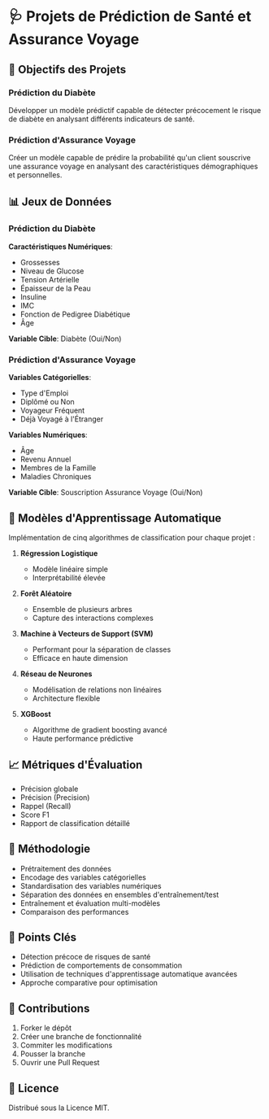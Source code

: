 # 🩺 Projets de Prédiction de Santé et Assurance Voyage

## 🎯 Objectifs des Projets

### Prédiction du Diabète
Développer un modèle prédictif capable de détecter précocement le risque de diabète en analysant différents indicateurs de santé.

### Prédiction d'Assurance Voyage
Créer un modèle capable de prédire la probabilité qu'un client souscrive une assurance voyage en analysant des caractéristiques démographiques et personnelles.

## 📊 Jeux de Données

### Prédiction du Diabète
**Caractéristiques Numériques**:
- Grossesses
- Niveau de Glucose
- Tension Artérielle
- Épaisseur de la Peau
- Insuline
- IMC
- Fonction de Pedigree Diabétique
- Âge

**Variable Cible**: Diabète (Oui/Non)

### Prédiction d'Assurance Voyage
**Variables Catégorielles**:
- Type d'Emploi
- Diplômé ou Non
- Voyageur Fréquent
- Déjà Voyagé à l'Étranger

**Variables Numériques**:
- Âge
- Revenu Annuel
- Membres de la Famille
- Maladies Chroniques

**Variable Cible**: Souscription Assurance Voyage (Oui/Non)

## 🤖 Modèles d'Apprentissage Automatique

Implémentation de cinq algorithmes de classification pour chaque projet :

1. **Régression Logistique**
   - Modèle linéaire simple
   - Interprétabilité élevée

2. **Forêt Aléatoire**
   - Ensemble de plusieurs arbres
   - Capture des interactions complexes

3. **Machine à Vecteurs de Support (SVM)**
   - Performant pour la séparation de classes
   - Efficace en haute dimension

4. **Réseau de Neurones**
   - Modélisation de relations non linéaires
   - Architecture flexible

5. **XGBoost**
   - Algorithme de gradient boosting avancé
   - Haute performance prédictive

## 📈 Métriques d'Évaluation
- Précision globale
- Précision (Precision)
- Rappel (Recall)
- Score F1
- Rapport de classification détaillé

## 🔬 Méthodologie
- Prétraitement des données
- Encodage des variables catégorielles
- Standardisation des variables numériques
- Séparation des données en ensembles d'entraînement/test
- Entraînement et évaluation multi-modèles
- Comparaison des performances

## 🌟 Points Clés
- Détection précoce de risques de santé
- Prédiction de comportements de consommation
- Utilisation de techniques d'apprentissage automatique avancées
- Approche comparative pour optimisation

## 🤝 Contributions
1. Forker le dépôt
2. Créer une branche de fonctionnalité
3. Commiter les modifications
4. Pousser la branche
5. Ouvrir une Pull Request

## 📄 Licence
Distribué sous la Licence MIT.
